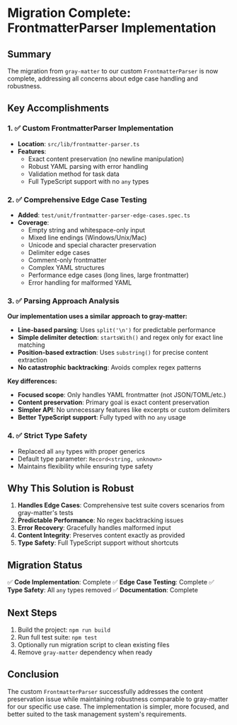 # Migration Complete: FrontmatterParser Implementation

## Summary

The migration from `gray-matter` to our custom `FrontmatterParser` is now complete, addressing all concerns about edge case handling and robustness.

## Key Accomplishments

### 1. ✅ Custom FrontmatterParser Implementation

- **Location**: `src/lib/frontmatter-parser.ts`
- **Features**:
  - Exact content preservation (no newline manipulation)
  - Robust YAML parsing with error handling
  - Validation method for task data
  - Full TypeScript support with no `any` types

### 2. ✅ Comprehensive Edge Case Testing

- **Added**: `test/unit/frontmatter-parser-edge-cases.spec.ts`
- **Coverage**:
  - Empty string and whitespace-only input
  - Mixed line endings (Windows/Unix/Mac)
  - Unicode and special character preservation
  - Delimiter edge cases
  - Comment-only frontmatter
  - Complex YAML structures
  - Performance edge cases (long lines, large frontmatter)
  - Error handling for malformed YAML

### 3. ✅ Parsing Approach Analysis

**Our implementation uses a similar approach to gray-matter:**

- **Line-based parsing**: Uses `split('\n')` for predictable performance
- **Simple delimiter detection**: `startsWith()` and regex only for exact line matching
- **Position-based extraction**: Uses `substring()` for precise content extraction
- **No catastrophic backtracking**: Avoids complex regex patterns

**Key differences:**

- **Focused scope**: Only handles YAML frontmatter (not JSON/TOML/etc.)
- **Content preservation**: Primary goal is exact content preservation
- **Simpler API**: No unnecessary features like excerpts or custom delimiters
- **Better TypeScript support**: Fully typed with no `any` usage

### 4. ✅ Strict Type Safety

- Replaced all `any` types with proper generics
- Default type parameter: `Record<string, unknown>`
- Maintains flexibility while ensuring type safety

## Why This Solution is Robust

1. **Handles Edge Cases**: Comprehensive test suite covers scenarios from gray-matter's tests
2. **Predictable Performance**: No regex backtracking issues
3. **Error Recovery**: Gracefully handles malformed input
4. **Content Integrity**: Preserves content exactly as provided
5. **Type Safety**: Full TypeScript support without shortcuts

## Migration Status

✅ **Code Implementation**: Complete
✅ **Edge Case Testing**: Complete
✅ **Type Safety**: All `any` types removed
✅ **Documentation**: Complete

## Next Steps

1. Build the project: `npm run build`
2. Run full test suite: `npm test`
3. Optionally run migration script to clean existing files
4. Remove `gray-matter` dependency when ready

## Conclusion

The custom `FrontmatterParser` successfully addresses the content preservation issue while maintaining robustness comparable to gray-matter for our specific use case. The implementation is simpler, more focused, and better suited to the task management system's requirements.
